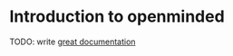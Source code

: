 # Introduction to openminded

TODO: write [great documentation](http://jacobian.org/writing/what-to-write/)
